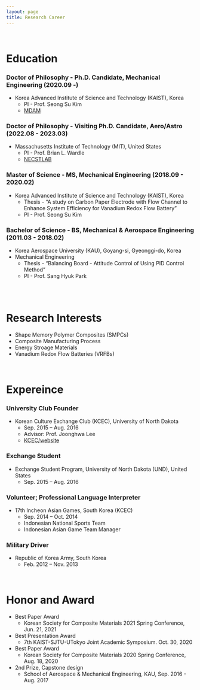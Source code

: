 ```yaml
---
layout: page
title: Research Career
---
```


<br/>

# Education

### Doctor of Philosophy - Ph.D. Candidate, Mechanical Engineering (2020.09 -)
* Korea Advanced Institute of Science and Technology (KAIST), Korea
  * PI - Prof. Seong Su Kim
  * [MDAM](https://mdam.kaist.ac.kr)

### Doctor of Philosophy - Visiting Ph.D. Candidate, Aero/Astro (2022.08 - 2023.03)
* Massachusetts Institute of Technology (MIT), United States
  * PI - Prof. Brian L. Wardle
  * [NECSTLAB](*https://mdam.kaist.ac.kr*)

### Master of Science - MS, Mechanical Engineering (2018.09 - 2020.02)
* Korea Advanced Institute of Science and Technology (KAIST), Korea
  * Thesis - “A study on Carbon Paper Electrode with Flow Channel to Enhance System Efficiency for Vanadium Redox Flow Battery”
  * PI - Prof. Seong Su Kim

### Bachelor of Science - BS, Mechanical & Aerospace Engineering (2011.03 - 2018.02)
* Korea Aerospace University (KAU), Goyang-si, Gyeonggi-do, Korea
* Mechanical Engineering 
  * Thesis - “Balancing Board - Attitude Control of Using PID Control Method”
  * PI - Prof. Sang Hyuk Park

<br/>
<br/>

# Research Interests

* Shape Memory Polymer Composites (SMPCs)
* Composite Manufacturing Process
* Energy Stroage Materials
* Vanadium Redox Flow Batteries (VRFBs)


<br/>

# Expereince

### University Club Founder

* Korean Culture Exchange Club (KCEC), University of North Dakota
  * Sep. 2015 – Aug. 2016
  * Advisor: Prof. Joonghwa Lee
  * [KCEC/website](https://involvement.und.edu/organization/KCEC)

### Exchange Student

* Exchange Student Program, University of North Dakota (UND), United States
  * Sep. 2015 – Aug. 2016

### Volunteer; Professional Language Interpreter

* 17th Incheon Asian Games, South Korea (KCEC)
  * Sep. 2014 – Oct. 2014
  * Indonesian National Sports Team
  * Indonesian Asian Game Team Manager


### Military Driver

* Republic of Korea Army, South Korea
  * Feb. 2012 – Nov. 2013


<br/>

# Honor and Award

* Best Paper Award
  * Korean Society for Composite Materials 2021 Spring Conference, Jun. 21, 2021
* Best Presentation Award
  * 7th KAIST-SJTU-UTokyo Joint Academic Symposium. Oct. 30, 2020
* Best Paper Award
  * Korean Society for Composite Materials 2020 Spring Conference, Aug. 18, 2020
* 2nd Prize, Capstone design
  * School of Aerospace & Mechanical Engineering, KAU, Sep. 2016 - Aug. 2017
